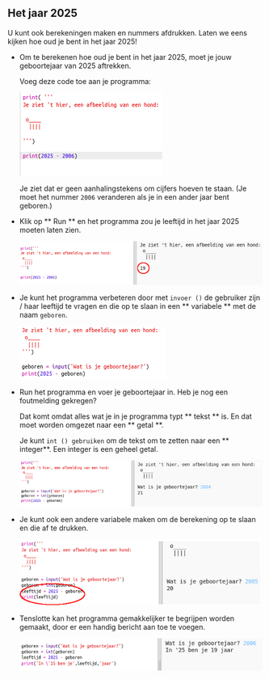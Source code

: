 ## Het jaar 2025

U kunt ook berekeningen maken en nummers afdrukken. Laten we eens kijken hoe oud je bent in het jaar 2025!

+ Om te berekenen hoe oud je bent in het jaar 2025, moet je jouw geboortejaar van 2025 aftrekken.
    
    Voeg deze code toe aan je programma:
    
    ![schermafdruk](images/me-calc.png)
    
    Je ziet dat er geen aanhalingstekens om cijfers hoeven te staan. (Je moet het nummer ` 2006 ` veranderen als je in een ander jaar bent geboren.)

+ Klik op ** Run ** en het programma zou je leeftijd in het jaar 2025 moeten laten zien.
    
    ![schermafdruk](images/me-calc-run.png)

+ Je kunt het programma verbeteren door met ` invoer () ` de gebruiker zijn / haar leeftijd te vragen en die op te slaan in een ** variabele ** met de naam ` geboren `.
    
    ![schermafdruk](images/me-input.png)

+ Run het programma en voer je geboortejaar in. Heb je nog een foutmelding gekregen?
    
    Dat komt omdat alles wat je in je programma typt ** tekst ** is. En dat moet worden omgezet naar een ** getal **.
    
    Je kunt ` int () gebruiken ` om de tekst om te zetten naar een ** integer**. Een integer is een geheel getal.
    
    ![schermafdruk](images/me-input-test.png)

+ Je kunt ook een andere variabele maken om de berekening op te slaan en die af te drukken.
    
    ![schermafdruk](images/me-result-variable.png)

+ Tenslotte kan het programma gemakkelijker te begrijpen worden gemaakt, door er een handig bericht aan toe te voegen.
    
    ![schermafdruk](images/me-message.png)